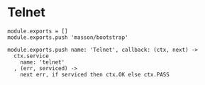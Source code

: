 
# Telnet

    module.exports = []
    module.exports.push 'masson/bootstrap'

    module.exports.push name: 'Telnet', callback: (ctx, next) ->
      ctx.service
        name: 'telnet'
      , (err, serviced) ->
        next err, if serviced then ctx.OK else ctx.PASS
